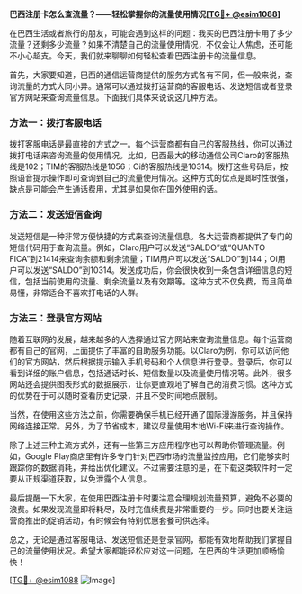 **巴西注册卡怎么查流量？——轻松掌握你的流量使用情况[[TG💪+ @esim1088](https://t.me/s/esim1088)]**

在巴西生活或者旅行的朋友，可能会遇到这样的问题：我买的巴西注册卡用了多少流量？还剩多少流量？如果不清楚自己的流量使用情况，不仅会让人焦虑，还可能不小心超支。今天，我们就来聊聊如何轻松查看巴西注册卡的流量信息。

首先，大家要知道，巴西的通信运营商提供的服务方式各有不同，但一般来说，查询流量的方式大同小异。通常可以通过拨打运营商的客服电话、发送短信或者登录官方网站来查询流量信息。下面我们具体来说说这几种方法。

### 方法一：拨打客服电话

拨打客服电话是最直接的方式之一。每个运营商都有自己的客服热线，你可以通过拨打电话来咨询流量的使用情况。比如，巴西最大的移动通信公司Claro的客服热线是102；TIM的客服热线是1056；Oi的客服热线是10314。拨打这些号码后，按照语音提示操作即可查询到自己的流量使用情况。这种方式的优点是即时性很强，缺点是可能会产生通话费用，尤其是如果你在国外使用的话。

### 方法二：发送短信查询

发送短信是一种非常方便快捷的方式来查询流量信息。各大运营商都提供了专门的短信代码用于查询流量。例如，Claro用户可以发送“SALDO”或“QUANTO FICA”到21414来查询余额和剩余流量；TIM用户可以发送“SALDO”到144；Oi用户可以发送“SALDO”到10314。发送成功后，你会很快收到一条包含详细信息的短信，包括当前使用的流量、剩余流量以及有效期等。这种方式不仅免费，而且简单易懂，非常适合不喜欢打电话的人群。

### 方法三：登录官方网站

随着互联网的发展，越来越多的人选择通过官方网站来查询流量信息。每个运营商都有自己的官网，上面提供了丰富的自助服务功能。以Claro为例，你可以访问他们的官方网站，然后根据提示输入手机号码和个人信息进行登录。登录后，你可以看到详细的账户信息，包括通话时长、短信数量以及流量使用情况等。此外，很多网站还会提供图表形式的数据展示，让你更直观地了解自己的消费习惯。这种方式的优势在于可以随时查看历史记录，并且不受时间地点限制。

当然，在使用这些方法之前，你需要确保手机已经开通了国际漫游服务，并且保持网络连接正常。另外，为了节省成本，建议尽量使用本地Wi-Fi来进行查询操作。

除了上述三种主流方式外，还有一些第三方应用程序也可以帮助你管理流量。例如，Google Play商店里有许多专门针对巴西市场的流量监控应用，它们能够实时跟踪你的数据消耗，并给出优化建议。不过需要注意的是，在下载这类软件时一定要从正规渠道获取，以免泄露个人信息。

最后提醒一下大家，在使用巴西注册卡时要注意合理规划流量预算，避免不必要的浪费。如果发现流量即将耗尽，及时充值续费是非常重要的一步。同时也要关注运营商推出的促销活动，有时候会有特别优惠套餐可供选择。

总之，无论是通过客服电话、发送短信还是登录官网，都能有效地帮助我们掌握自己的流量使用状况。希望大家都能轻松应对这一问题，在巴西的生活更加顺畅愉快！

[[TG💪+ @esim1088](https://t.me/s/esim1088) ![Image](https://i.postimg.cc/4NQfJmqS/Snipaste-2025-05-13-00-14-12.png)]